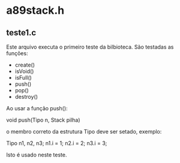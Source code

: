 # a89stack.h

## teste1.c

Este arquivo executa o primeiro teste da bilbioteca. São testadas as funções:
- create()
- isVoid()
- isFull()
- push()
- pop()
- destroy()


Ao usar a função push():

void push(Tipo n, Stack pilha)

o membro correto da estrutura Tipo deve ser setado, exemplo:

Tipo n1, n2, n3;
n1.i = 1;
n2.i = 2;
n3.i = 3;

Isto é usado neste teste.
